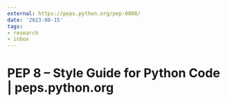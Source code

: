 ```yaml
---
external: https://peps.python.org/pep-0008/
date: '2023-08-15'
tags:
- research
- inbox
---
```


# PEP 8 – Style Guide for Python Code | peps.python.org
